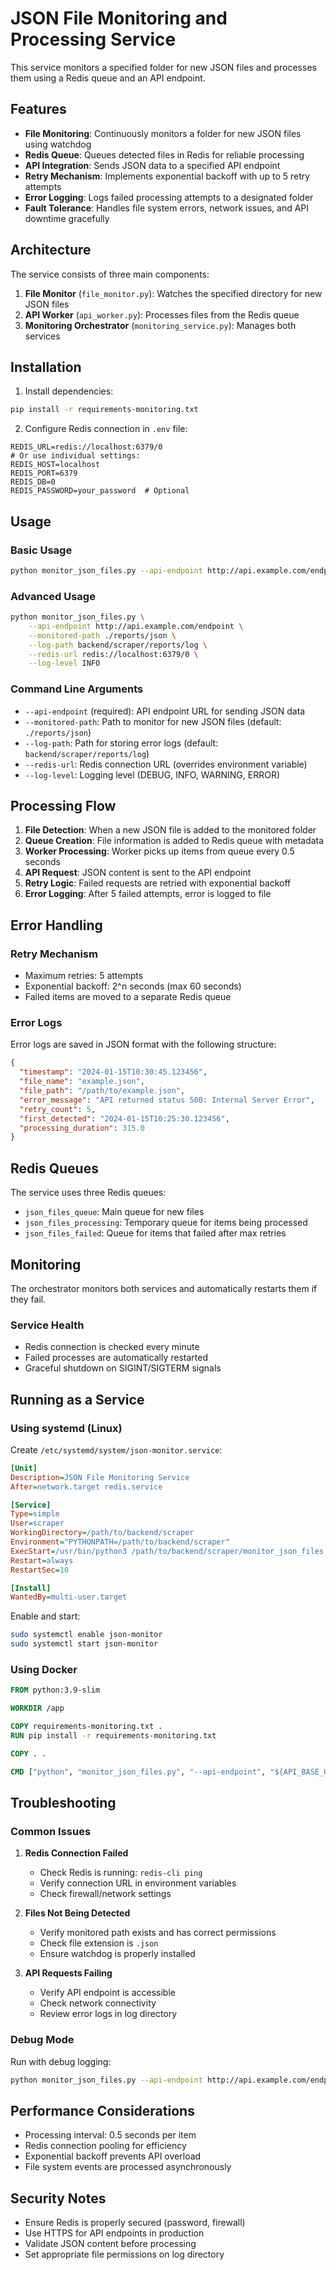 # JSON File Monitoring and Processing Service

This service monitors a specified folder for new JSON files and processes them using a Redis queue and an API endpoint.

## Features

- **File Monitoring**: Continuously monitors a folder for new JSON files using watchdog
- **Redis Queue**: Queues detected files in Redis for reliable processing
- **API Integration**: Sends JSON data to a specified API endpoint
- **Retry Mechanism**: Implements exponential backoff with up to 5 retry attempts
- **Error Logging**: Logs failed processing attempts to a designated folder
- **Fault Tolerance**: Handles file system errors, network issues, and API downtime gracefully

## Architecture

The service consists of three main components:

1. **File Monitor** (`file_monitor.py`): Watches the specified directory for new JSON files
2. **API Worker** (`api_worker.py`): Processes files from the Redis queue
3. **Monitoring Orchestrator** (`monitoring_service.py`): Manages both services

## Installation

1. Install dependencies:
```bash
pip install -r requirements-monitoring.txt
```

2. Configure Redis connection in `.env` file:
```env
REDIS_URL=redis://localhost:6379/0
# Or use individual settings:
REDIS_HOST=localhost
REDIS_PORT=6379
REDIS_DB=0
REDIS_PASSWORD=your_password  # Optional
```

## Usage

### Basic Usage

```bash
python monitor_json_files.py --api-endpoint http://api.example.com/endpoint
```

### Advanced Usage

```bash
python monitor_json_files.py \
    --api-endpoint http://api.example.com/endpoint \
    --monitored-path ./reports/json \
    --log-path backend/scraper/reports/log \
    --redis-url redis://localhost:6379/0 \
    --log-level INFO
```

### Command Line Arguments

- `--api-endpoint` (required): API endpoint URL for sending JSON data
- `--monitored-path`: Path to monitor for new JSON files (default: `./reports/json`)
- `--log-path`: Path for storing error logs (default: `backend/scraper/reports/log`)
- `--redis-url`: Redis connection URL (overrides environment variable)
- `--log-level`: Logging level (DEBUG, INFO, WARNING, ERROR)

## Processing Flow

1. **File Detection**: When a new JSON file is added to the monitored folder
2. **Queue Creation**: File information is added to Redis queue with metadata
3. **Worker Processing**: Worker picks up items from queue every 0.5 seconds
4. **API Request**: JSON content is sent to the API endpoint
5. **Retry Logic**: Failed requests are retried with exponential backoff
6. **Error Logging**: After 5 failed attempts, error is logged to file

## Error Handling

### Retry Mechanism
- Maximum retries: 5 attempts
- Exponential backoff: 2^n seconds (max 60 seconds)
- Failed items are moved to a separate Redis queue

### Error Logs
Error logs are saved in JSON format with the following structure:
```json
{
  "timestamp": "2024-01-15T10:30:45.123456",
  "file_name": "example.json",
  "file_path": "/path/to/example.json",
  "error_message": "API returned status 500: Internal Server Error",
  "retry_count": 5,
  "first_detected": "2024-01-15T10:25:30.123456",
  "processing_duration": 315.0
}
```

## Redis Queues

The service uses three Redis queues:
- `json_files_queue`: Main queue for new files
- `json_files_processing`: Temporary queue for items being processed
- `json_files_failed`: Queue for items that failed after max retries

## Monitoring

The orchestrator monitors both services and automatically restarts them if they fail.

### Service Health
- Redis connection is checked every minute
- Failed processes are automatically restarted
- Graceful shutdown on SIGINT/SIGTERM signals

## Running as a Service

### Using systemd (Linux)

Create `/etc/systemd/system/json-monitor.service`:
```ini
[Unit]
Description=JSON File Monitoring Service
After=network.target redis.service

[Service]
Type=simple
User=scraper
WorkingDirectory=/path/to/backend/scraper
Environment="PYTHONPATH=/path/to/backend/scraper"
ExecStart=/usr/bin/python3 /path/to/backend/scraper/monitor_json_files.py --api-endpoint http://api.example.com/endpoint
Restart=always
RestartSec=10

[Install]
WantedBy=multi-user.target
```

Enable and start:
```bash
sudo systemctl enable json-monitor
sudo systemctl start json-monitor
```

### Using Docker

```dockerfile
FROM python:3.9-slim

WORKDIR /app

COPY requirements-monitoring.txt .
RUN pip install -r requirements-monitoring.txt

COPY . .

CMD ["python", "monitor_json_files.py", "--api-endpoint", "${API_BASE_URL}"]
```

## Troubleshooting

### Common Issues

1. **Redis Connection Failed**
   - Check Redis is running: `redis-cli ping`
   - Verify connection URL in environment variables
   - Check firewall/network settings

2. **Files Not Being Detected**
   - Verify monitored path exists and has correct permissions
   - Check file extension is `.json`
   - Ensure watchdog is properly installed

3. **API Requests Failing**
   - Verify API endpoint is accessible
   - Check network connectivity
   - Review error logs in log directory

### Debug Mode

Run with debug logging:
```bash
python monitor_json_files.py --api-endpoint http://api.example.com/endpoint --log-level DEBUG
```

## Performance Considerations

- Processing interval: 0.5 seconds per item
- Redis connection pooling for efficiency
- Exponential backoff prevents API overload
- File system events are processed asynchronously

## Security Notes

- Ensure Redis is properly secured (password, firewall)
- Use HTTPS for API endpoints in production
- Validate JSON content before processing
- Set appropriate file permissions on log directory
